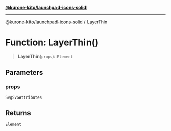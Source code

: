 [**@kurone-kito/launchpad-icons-solid**](../README.md)

***

[@kurone-kito/launchpad-icons-solid](../globals.md) / LayerThin

# Function: LayerThin()

> **LayerThin**(`props`): `Element`

## Parameters

### props

`SvgSVGAttributes`

## Returns

`Element`
